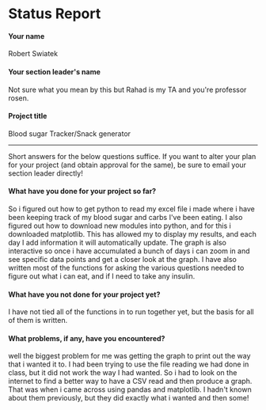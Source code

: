 # Status Report

#### Your name

Robert Swiatek

#### Your section leader's name

Not sure what you mean by this but Rahad is my TA and you're professor rosen.

#### Project title

Blood sugar Tracker/Snack generator

***

Short answers for the below questions suffice. If you want to alter your plan for your project (and obtain approval for the same), be sure to email your section leader directly!

#### What have you done for your project so far?

So i figured out how to get python to read my excel file i made where i have been keeping track of my blood sugar and carbs I've been eating. I also figured out how to download new modules into python, and for this i downloaded matplotlib. This has allowed my to display my results, and each day I add information it will automatically update. The graph is also interactive so once i have accumulated a bunch of days i can zoom in and see specific data points and get a closer look at the graph. I have also written most of the functions for asking the various questions needed to figure out what i can eat, and if I need to take any insulin.

#### What have you not done for your project yet?

I have not tied all of the functions in to run together yet, but the basis for all of them is written.

#### What problems, if any, have you encountered?

well the biggest problem for me was getting the graph to print out the way that i wanted it to. I had been trying to use the file reading we had done in class, but it did not work the way I had wanted. So i had to look on the internet to find a better way to have a CSV read and then produce a graph. That was when i came across using pandas and matplotlib. I hadn't known about them previously, but they did exactly what i wanted and then some!




